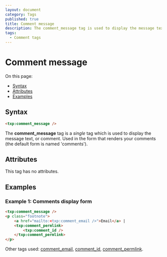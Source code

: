 ```yaml
---
layout: document
category: Tags
published: true
title: Comment message
description: The comment_message tag is used to display the message text, or comment.
tags:
  - Comment tags
---
```


# Comment message

On this page:

* [Syntax](#syntax)
* [Attributes](#attributes)
* [Examples](#examples)

## Syntax

~~~ html
<txp:comment_message />
~~~

The **comment_message** tag is a *single* tag which is used to display the message text, or comment. Used in the form that renders your comments (the default form is named 'comments').

## Attributes

This tag has no attributes.

## Examples

### Example 1: Comments display form

~~~ html
<txp:comment_message />
<p class="footnote">
    <a href="mailto:<txp:comment_email />">Email</a> |
    <txp:comment_permlink>
        <txp:comment_id />
    </txp:comment_permlink>
</p>
~~~

Other tags used: [comment_email](comment_email), [comment_id](comment_id), [comment_permlink](comment_permlink).
